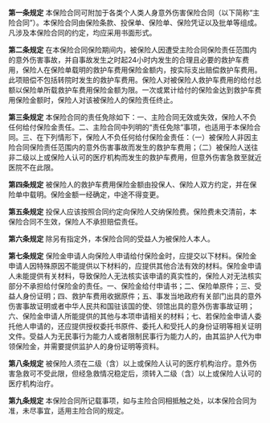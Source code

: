 **第一条规定** 本保险合同可附加于各类个人类人身意外伤害保险合同（以下简称“主险合同”）。本保险合同由保险条款、投保单、保险单、保险凭证以及批单等组成。凡涉及本保险合同的约定，均应采用书面形式。

**第二条规定** 在本保险合同保险期间内，被保险人因遭受主险合同保险责任范围内的意外伤害事故，并自事故发生之时起24小时内发生的合理且必要的救护车费用，保险人在保险单载明的救护车费用保险金额内，按实际支出赔偿救护车费用。此项赔偿不包括转院时发生的救护车费用。保险人对被保险人救护车费用的给付总额以保险单所载救护车费用保险金额为限。一次或累计给付的保险金达到救护车费用保险金额时，保险人对该被保险人的保险责任终止。

**第三条规定** 本保险合同的责任免除如下：一、主险合同无效或失效，保险人不负任何给付保险金责任。二、主险合同中列明的“责任免除”事项，也适用于本保险合同。三、在下列情形下，保险人不负任何给付保险金责任：（一）被保险人非因主险合同保险责任范围内的意外伤害事故而发生的救护车费用；（二）被保险人送往非二级以上或保险人认可的医疗机构而发生的救护车费用，但意外伤害急救至就近医院不在此限。

**第四条规定** 被保险人的救护车费用保险金额由投保人、保险人双方约定，并在保险单中载明。保险金额一经确定，中途不得变更。

**第五条规定** 投保人应该按照合同约定向保险人交纳保险费。保险费未交清前，本保险合同不生效，保险人不承担赔偿责任。

**第六条规定** 除另有指定外，本保险合同的受益人为被保险人本人。

**第七条规定** 保险金申请人向保险人申请给付保险金时，应提交以下材料。保险金申请人因特殊原因不能提供以下材料的，应提供其他合法有效的材料。保险金申请人未能提供有关材料，导致保险人无法核实该申请的真实性的，保险人对无法核实部分不承担给付保险金的责任。一、保险金给付申请书；二、保险单原件；三、受益人身份证明；四、救护车费用收据原件；五、事发当地政府有关部门出具的意外伤害事故证明或者中华人民共和国驻该国的使、领馆出具的意外伤害事故证明；六、保险金申请人所能提供的其他与本项申请相关的材料；七、若保险金申请人委托他人申请的，还应提供授权委托书原件、委托人和受托人的身份证明等相关证明文件。受益人为无民事行为能力人或者限制民事行为能力人的，由其监护人代为申领保险金，并需要提供监护人的身份证明等资料。

**第八条规定** 被保险人须在二级（含）以上或保险人认可的医疗机构治疗。意外伤害急救可不受此限，但经急救情况稳定后，须转入二级（含）以上或保险人认可的医疗机构治疗。

**第九条规定** 本保险合同所记载事项，如与主险合同相抵触之处，以本保险合同为准，未尽事宜，适用主险合同的规定。